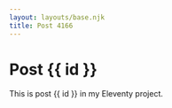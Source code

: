 ```yaml
---
layout: layouts/base.njk
title: Post 4166
---
```


# Post {{ id }}

This is post {{ id }} in my Eleventy project.
